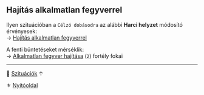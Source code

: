 ## Hajítás alkalmatlan fegyverrel

Ilyen szituációban a `Célzó dobásodra` az alábbi **Harci helyzet** módosító érvényesek:\
→ [Hajítás alkalmatlan fegyverrel](../065_01_harci_helyzetek.md#haj%C3%ADt%C3%A1s-alkalmatlan-fegyverrel)

A fenti büntetéseket mérséklik:\
→ [Alkalmatlan fegyver hajítása](../fortelyok.harci/alkalmatlan_fegyver_hajitasa.md) (`2`) fortély fokai

---

🔗 [Szituációk](../160_szituaciok.md) ↑

⚜️ [Nyitóoldal](../start.md#16-szitu%C3%A1ci%C3%B3k)
